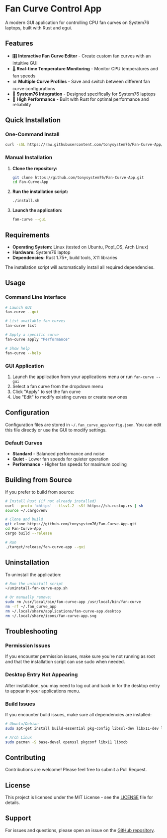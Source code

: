 # Fan Curve Control App

A modern GUI application for controlling CPU fan curves on System76 laptops, built with Rust and egui.

## Features

- 🎛️ **Interactive Fan Curve Editor** - Create custom fan curves with an intuitive GUI
- 🌡️ **Real-time Temperature Monitoring** - Monitor CPU temperatures and fan speeds
- 📊 **Multiple Curve Profiles** - Save and switch between different fan curve configurations
- 🔧 **System76 Integration** - Designed specifically for System76 laptops
- 🚀 **High Performance** - Built with Rust for optimal performance and reliability

## Quick Installation

### One-Command Install

```bash
curl -sSL https://raw.githubusercontent.com/tonysystem76/Fan-Curve-App/main/install.sh | bash
```

### Manual Installation

1. **Clone the repository:**
   ```bash
   git clone https://github.com/tonysystem76/Fan-Curve-App.git
   cd Fan-Curve-App
   ```

2. **Run the installation script:**
   ```bash
   ./install.sh
   ```

3. **Launch the application:**
   ```bash
   fan-curve --gui
   ```

## Requirements

- **Operating System:** Linux (tested on Ubuntu, Pop!_OS, Arch Linux)
- **Hardware:** System76 laptop
- **Dependencies:** Rust 1.75+, build tools, X11 libraries

The installation script will automatically install all required dependencies.

## Usage

### Command Line Interface

```bash
# Launch GUI
fan-curve --gui

# List available fan curves
fan-curve list

# Apply a specific curve
fan-curve apply "Performance"

# Show help
fan-curve --help
```

### GUI Application

1. Launch the application from your applications menu or run `fan-curve --gui`
2. Select a fan curve from the dropdown menu
3. Click "Apply" to set the fan curve
4. Use "Edit" to modify existing curves or create new ones

## Configuration

Configuration files are stored in `~/.fan_curve_app/config.json`. You can edit this file directly or use the GUI to modify settings.

### Default Curves

- **Standard** - Balanced performance and noise
- **Quiet** - Lower fan speeds for quieter operation
- **Performance** - Higher fan speeds for maximum cooling

## Building from Source

If you prefer to build from source:

```bash
# Install Rust (if not already installed)
curl --proto '=https' --tlsv1.2 -sSf https://sh.rustup.rs | sh
source ~/.cargo/env

# Clone and build
git clone https://github.com/tonysystem76/Fan-Curve-App.git
cd Fan-Curve-App
cargo build --release

# Run
./target/release/fan-curve-app --gui
```

## Uninstallation

To uninstall the application:

```bash
# Run the uninstall script
~/uninstall-fan-curve-app.sh

# Or manually remove:
sudo rm /usr/local/bin/fan-curve-app /usr/local/bin/fan-curve
rm -rf ~/.fan_curve_app
rm ~/.local/share/applications/fan-curve-app.desktop
rm ~/.local/share/icons/fan-curve-app.svg
```

## Troubleshooting

### Permission Issues
If you encounter permission issues, make sure you're not running as root and that the installation script can use sudo when needed.

### Desktop Entry Not Appearing
After installation, you may need to log out and back in for the desktop entry to appear in your applications menu.

### Build Issues
If you encounter build issues, make sure all dependencies are installed:
```bash
# Ubuntu/Debian
sudo apt-get install build-essential pkg-config libssl-dev libx11-dev libxcb1-dev

# Arch Linux
sudo pacman -S base-devel openssl pkgconf libx11 libxcb
```

## Contributing

Contributions are welcome! Please feel free to submit a Pull Request.

## License

This project is licensed under the MIT License - see the [LICENSE](LICENSE) file for details.

## Support

For issues and questions, please open an issue on the [GitHub repository](https://github.com/tonysystem76/Fan-Curve-App/issues).
